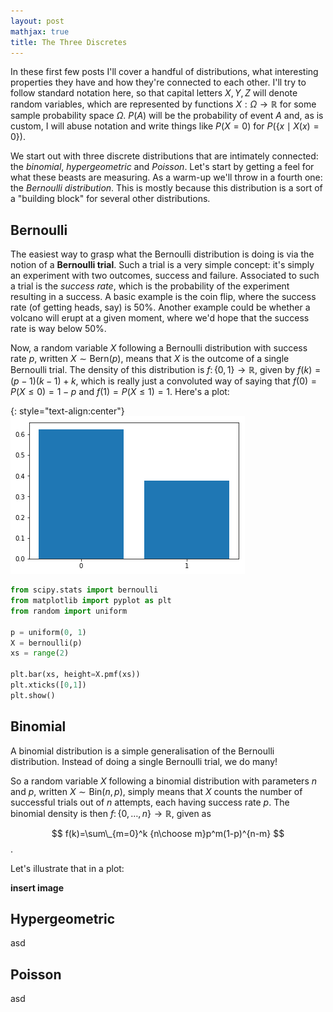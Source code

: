 ```yaml
---
layout: post
mathjax: true
title: The Three Discretes
---
```


In these first few posts I'll cover a handful of distributions, what interesting properties they have and how they're connected to each other. I'll try to follow standard notation here, so that capital letters $X,Y,Z$ will denote random variables, which are represented by functions $X:\Omega\to\mathbb R$ for some sample probability space $\Omega$. $P(A)$ will be the probability of event $A$ and, as is custom, I will abuse notation and write things like $P(X=0)$ for $P(\{x\mid X(x)=0\})$.

We start out with three discrete distributions that are intimately connected: the *binomial*, *hypergeometric* and *Poisson*. Let's start by getting a feel for what these beasts are measuring. As a warm-up we'll throw in a fourth one: the *Bernoulli distribution*. This is mostly because this distribution is a sort of a "building block" for several other distributions.

## Bernoulli

The easiest way to grasp what the Bernoulli distribution is doing is via the notion of a **Bernoulli trial**. Such a trial is a very simple concept: it's simply an experiment with two outcomes, success and failure. Associated to such a trial is the *success rate*, which is the probability of the experiment resulting in a success. A basic example is the coin flip, where the success rate (of getting heads, say) is 50%. Another example could be whether a volcano will erupt at a given moment, where we'd hope that the success rate is way below 50%.

Now, a random variable $X$ following a Bernoulli distribution with success rate $p$, written $X\sim\text{Bern}(p)$, means that $X$ is the outcome of a single Bernoulli trial. The density of this distribution is $f\colon\{0,1\}\to\mathbb R$, given by $f(k)=(p-1)(k-1)+k$, which is really just a convoluted way of saying that $f(0)=P(X\leq 0)=1-p$ and $f(1)=P(X\leq 1)=1$. Here's a plot:

{: style="text-align:center"}
![Bernoulli distribution](/img/bernoulli.png)

```python
from scipy.stats import bernoulli
from matplotlib import pyplot as plt
from random import uniform

p = uniform(0, 1)
X = bernoulli(p)
xs = range(2)

plt.bar(xs, height=X.pmf(xs))
plt.xticks([0,1])
plt.show()
```

## Binomial

A binomial distribution is a simple generalisation of the Bernoulli distribution. Instead of doing a single Bernoulli trial, we do many!

So a random variable $X$ following a binomial distribution with parameters $n$ and $p$, written $X\sim\text{Bin}(n,p)$, simply means that $X$ counts the number of successful trials out of $n$ attempts, each having success rate $p$. The binomial density is then $f\colon\{0,\dots,n\}\to\mathbb R$, given as

$$ f(k)=\sum\_{m=0}^k {n\choose m}p^m(1-p)^{n-m} $$.

Let's illustrate that in a plot:

**insert image**

## Hypergeometric

asd

## Poisson

asd
